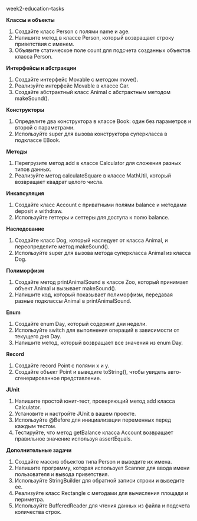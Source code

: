week2-education-tasks

**Классы и объекты**

1. Создайте класс Person с полями name и age.
2. Напишите метод в классе Person, который возвращает строку приветствия с именем.
3. Объявите статическое поле count для подсчета созданных объектов класса Person.

**Интерфейсы и абстракции**

1. Создайте интерфейс Movable с методом move().
2. Реализуйте интерфейс Movable в классе Car.
3. Создайте абстрактный класс Animal с абстрактным методом makeSound().

**Конструкторы**

1. Определите два конструктора в классе Book: один без параметров и второй с параметрами.
2. Используйте super для вызова конструктора суперкласса в подклассе EBook.

**Методы**

1. Перегрузите метод add в классе Calculator для сложения разных типов данных.
2. Реализуйте метод calculateSquare в классе MathUtil, который возвращает квадрат целого числа.

**Инкапсуляция**

1. Создайте класс Account с приватными полями balance и методами deposit и withdraw.
2. Используйте геттеры и сеттеры для доступа к полю balance.

**Наследование**

1. Создайте класс Dog, который наследует от класса Animal, и переопределите метод makeSound().
2. Используйте super для вызова метода суперкласса Animal из класса Dog.

**Полиморфизм**

1. Создайте метод printAnimalSound в классе Zoo, который принимает объект Animal и вызывает makeSound().
2. Напишите код, который показывает полиморфизм, передавая разные подклассы Animal в printAnimalSound.

**Enum**

1. Создайте enum Day, который содержит дни недели.
2. Используйте switch для выполнения операций в зависимости от текущего дня Day.
3. Напишите метод, который возвращает все значения из enum Day.

**Record**

1. Создайте record Point с полями x и y.
2. Создайте объект Point и выведите toString(), чтобы увидеть авто-сгенерированное представление.

**JUnit**

1. Напишите простой юнит-тест, проверяющий метод add класса Calculator.
2. Установите и настройте JUnit в вашем проекте.
3. Используйте @Before для инициализации переменных перед каждым тестом.
4. Тестируйте, что метод getBalance класса Account возвращает правильное значение используя assertEquals.

**Дополнительные задачи**

1. Создайте массив объектов типа Person и выведите их имена.
2. Напишите программу, которая использует Scanner для ввода имени пользователя и вывода приветствия.
3. Используйте StringBuilder для обратной записи строки и выведите ее.
4. Реализуйте класс Rectangle с методами для вычисления площади и периметра.
5. Используйте BufferedReader для чтения данных из файла и подсчета количества строк.